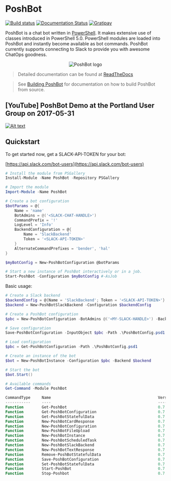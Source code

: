 
# PoshBot

[![Build status](https://ci.appveyor.com/api/projects/status/9em7etgtlmeax7gl?svg=true)](https://ci.appveyor.com/project/devblackops/poshbot)
[![Documentation Status](https://readthedocs.org/projects/poshbot/badge/?version=latest)](http://poshbot.readthedocs.io/en/latest/)
[![Gratipay](https://img.shields.io/gratipay/PoshBot.svg)](https://gratipay.com/PoshBot/)

PoshBot is a chat bot written in [PowerShell](https://msdn.microsoft.com/powershell).
It makes extensive use of classes introduced in PowerShell 5.0.
PowerShell modules are loaded into PoshBot and instantly become available as bot commands.
PoshBot currently supports connecting to Slack to provide you with awesome ChatOps goodness.

<p align="center">
  <img src="https://raw.githubusercontent.com/poshbotio/PoshBot/master/Media/poshbot_logo_300_432.png" alt="PoshBot logo"/>
</p>

> Detailed documentation can be found at [ReadTheDocs](http://poshbot.readthedocs.io/en/latest/)

> See [Building PoshBot](./building.md) for documentation on how to build PoshBot from source.

## [YouTube] PoshBot Demo at the Portland User Group on 2017-05-31

[![Alt text](https://img.youtube.com/vi/36fkyKYq43c/0.jpg)](https://www.youtube.com/watch?v=36fkyKYq43cV)

## Quickstart

To get started now, get a SLACK-API-TOKEN for your bot:

[https://api.slack.com/bot-users](https://api.slack.com/bot-users)

```powershell
# Install the module from PSGallery
Install-Module -Name PoshBot -Repository PSGallery

# Import the module
Import-Module -Name PoshBot

# Create a bot configuration
$botParams = @{
    Name = 'name'
    BotAdmins = @('<SLACK-CHAT-HANDLE>')
    CommandPrefix = '!'
    LogLevel = 'Info'
    BackendConfiguration = @{
        Name = 'SlackBackend'
        Token = '<SLACK-API-TOKEN>'
    }
    AlternateCommandPrefixes = 'bender', 'hal'
}

$myBotConfig = New-PoshBotConfiguration @botParams

# Start a new instance of PoshBot interactively or in a job.
Start-PoshBot -Configuration $myBotConfig #-AsJob
```

Basic usage:

```powershell
# Create a Slack backend
$backendConfig = @{Name = 'SlackBackend'; Token = '<SLACK-API-TOKEN>'}
$backend = New-PoshBotSlackBackend -Configuration $backendConfig

# Create a PoshBot configuration
$pbc = New-PoshBotConfiguration -BotAdmins @('<MY-SLACK-HANDLE>') -BackendConfiguration $backendConfig

# Save configuration
Save-PoshBotConfiguration -InputObject $pbc -Path .\PoshBotConfig.psd1

# Load configuration
$pbc = Get-PoshBotConfiguration -Path .\PoshBotConfig.psd1

# Create an instance of the bot
$bot = New-PoshBotInstance -Configuration $pbc -Backend $backend

# Start the bot
$bot.Start()

# Available commands
Get-Command -Module PoshBot

CommandType     Name                                               Version    Source
-----------     ----                                               -------    ------
Function        Get-PoshBot                                        0.7.0      poshbot
Function        Get-PoshBotConfiguration                           0.7.0      poshbot
Function        Get-PoshBotStatefulData                            0.7.0      poshbot
Function        New-PoshBotCardResponse                            0.7.0      poshbot
Function        New-PoshBotConfiguration                           0.7.0      poshbot
Function        New-PoshBotFileUpload                              0.7.0      poshbot
Function        New-PoshBotInstance                                0.7.0      poshbot
Function        New-PoshBotScheduledTask                           0.7.0      poshbot
Function        New-PoshBotSlackBackend                            0.7.0      poshbot
Function        New-PoshBotTextResponse                            0.7.0      poshbot
Function        Remove-PoshBotStatefulData                         0.7.0      poshbot
Function        Save-PoshBotConfiguration                          0.7.0      poshbot
Function        Set-PoshBotStatefulData                            0.7.0      poshbot
Function        Start-PoshBot                                      0.7.0      poshbot
Function        Stop-Poshbot                                       0.7.0      poshbot
```
